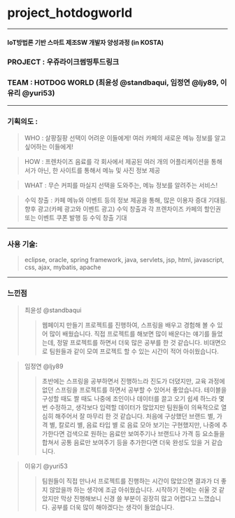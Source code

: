 # project_hotdogworld
---------------------
#### IoT방법론 기반 스마트 제조SW 개발자 양성과정 (in KOSTA)

### PROJECT : 우쥬라이크썸띵투드링크

### TEAM : HOTDOG WORLD (최윤성 @standbaqui, 임정연 @ljy89, 이유리 @yuri53)

---------------------

### 기획의도 : 
>WHO : 살팡질팡 선택이 어려운 이들에게! 여러 카페의 새로운 메뉴 정보를 알고 싶어하는 이들에게!

>HOW : 프렌차이즈 음료를 각 회사에서 제공된 여러 개의 어플리케이션을 통해서가 아닌, 한 사이트를 통해서 메뉴 및 사진 정보 제공

>WHAT : 무슨 커피를 마실지 선택을 도와주는, 메뉴 정보를 알려주는 서비스!

>수익 창출 : 카페 메뉴와 이벤트 등의 정보 제공을 통해, 많은 이용자 증대 기대됨. 향후 광고(카페 광고와 이벤트 광고) 수익 창출과 각 프렌차이즈 카페의 할인권 또는 이벤트 쿠폰 발행 등 수익 창출 기대

---------------------

### 사용 기술:
>eclipse,
>oracle,
>spring framework,
>java,
>servlets,
>jsp,
>html,
>javascript,
>css,
>ajax,
>mybatis,
>apache

---------------------

### 느낀점
> 최윤성 @standbaqui 
>> 웹페이지 만들기 프로젝트를 진행하여, 스프링을 배우고 경험해 볼 수 있어 많이 배웠습니다.
>> 직접 프로젝트를 해보면 많이 배운다는 얘기를 들었는데, 정말 프로젝트를 하면서 더욱 많은 공부를 한 것 같습니다.
>> 비대면으로 팀원들과 같이 모여 프로젝트 할 수 있는 시간이 적어 아쉬웠습니다.

> 임정연 @ljy89
>> 초반에는 스프링을 공부하면서 진행하느라 진도가 더뎠지만, 교육 과정에 없던 스프링을 프로젝트를 하면서 공부할 수 있어서 좋았습니다.
>> 테이블을 구성할 때도 짤 때도 나중에 조인이나 데이터를 끌고 오기 쉽세 하느라 몇 번 수정하고, 생각보다 입력할 데이터가 많았지만 팀원들이 의욕적으로 열심히 해주어서 잘 마무리 한 것 같습니다.
>> 처음에 구상했던 브랜드 별, 가격 별, 칼로리 별, 음료 타입 별 로 음료 모아 보기는 구현했지만, 나중에 추가한다면 검색으로 원하는 음료만 보여주기나 브랜드나 가격 등 요소들을 합쳐서 공통 음료만 보여주기 등을 추가한다면 더욱 완성도 있을 거 같습니다.

> 이유기 @yuri53
>> 팀원들이 직접 만나서 프로젝트를 진행하는 시간이 많았으면 결과가 더 좋지 않았을까 하는 생각에 조금 아쉬웠습니다.
>> 시작하기 전에는 쉬울 것 같았지만 막상 진행해보니 신경 쓸 부분이 굉장히 많고 어렵다고 느꼈습니다.
>> 공부를 더욱 많이 해야겠다는 생각이 들었습니다.

